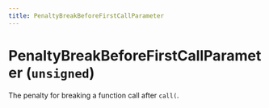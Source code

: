 ```yaml
---
title: PenaltyBreakBeforeFirstCallParameter
---
```


# PenaltyBreakBeforeFirstCallParameter (`unsigned`)

The penalty for breaking a function call after `call(`.
